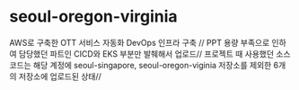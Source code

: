 # seoul-oregon-virginia
AWS로 구축한 OTT 서비스 자동화 DevOps 인프라 구축 //
PPT 용량 부족으로 인하여 담당했던 파트인 CICD와 EKS 부분만 발췌해서 업로드//
프로젝트 때 사용했던 소스코드는 해당 계정에 seoul-singapore, seoul-oregon-viginia 저장소를 제외한 6개의 저장소에 업로드된 상태//
